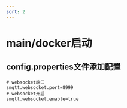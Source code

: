 ```yaml
---
sort: 2
---
```


# main/docker启动

## config.properties文件添加配置

```
# websocket端口
smqtt.websocket.port=8999
# websocket开启
smqtt.websocket.enable=true

```
